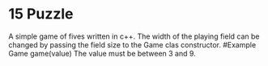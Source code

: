 # 15 Puzzle
A simple game of fives written in c++.
The width of the playing field can be changed by passing the field size to the Game clas constructor.
#Example
     Game game(value)
     The value must be between 3 and 9.
